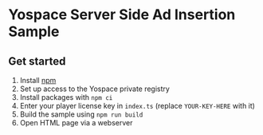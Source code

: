 # Yospace Server Side Ad Insertion Sample

## Get started

1) Install [npm](https://www.npmjs.com/get-npm)
2) Set up access to the Yospace private registry
3) Install packages with `npm ci`
4) Enter your player license key in `index.ts` (replace `YOUR-KEY-HERE` with it)
5) Build the sample using `npm run build`
6) Open HTML page via a webserver